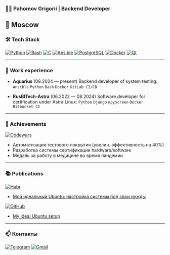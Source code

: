### 👨‍💻 Pahomov Grigorii | Backend Developer
**📍 Moscow** 
---

### 🛠 Tech Stack
[![Python](https://img.shields.io/badge/Python-3776AB?style=flat-square&logo=python&logoColor=white)](https://github.com/pcade/WireguardAutoConfinguration)
[![Bash](https://img.shields.io/badge/Bash-4EAA25?style=flat-square&logo=gnu-bash&logoColor=white)](https://github.com/pcade/bash_library)
[![C](https://img.shields.io/badge/C-A8B9CC?style=flat-square&logo=c&logoColor=white)](https://github.com/pcade/Cansi)
[![Ansible](https://img.shields.io/badge/Ansible-EE0000?style=flat-square&logo=ansible&logoColor=white)](https://github.com/pcade/perfect-ubuntu-setup)
[![PostgreSQL](https://img.shields.io/badge/PostgreSQL-4169E1?logo=postgresql&logoColor=white)](https://github.com/pcade)
[![Docker](https://img.shields.io/badge/Docker-2496ED?logo=docker&logoColor=white)](https://github.com/pcade)
[![Qt](https://img.shields.io/badge/Qt-41CD52?logo=qt&logoColor=white)](https://github.com/pcade)

---

### 🚀 Work experience
- **Aquarius** (08.2024 — present) 
Backend developer of system testing: 
`Ansible` `Python` `Bash` `Docker` `GitLab CI/CD`

- **RusBITech-Astra** (06.2022 — 08.2024) 
Software developer for certification under Astra Linux: 
`Python` `Django` `npyscreen` `Docker` `Bitbucket CI`

---

### 📌 Achievements
[![Codewars](https://www.codewars.com/users/pcade/badges/small)](https://www.codewars.com/users/pcade)
- Автоматизация тестового покрытия (увелич. эффективность на 40%)
- Разработка системы сертификации hardware/software
- Медаль за работу в медицине во время пандемии

---

### 📚 Publications
[![Habr](https://img.shields.io/badge/📖_Habr_Article-65A3BE?style=for-the-badge)]()
- [Мой идеальный Ubuntu: настройка системы под свои нужды](https://habr.com/ru/companies/aquarius/articles/899068/)

[![GitHub](https://img.shields.io/badge/💻_GitHub_Repo-181717?style=for-the-badge&logo=github)]()
- [My ideal Ubuntu setup](https://github.com/pcade/perfect-ubuntu-setup)

---

### 📫 Контакты
[![Telegram](https://img.shields.io/badge/Telegram-26A5E4?style=for-the-badge&logo=telegram)](https://t.me/gpcade)
[![Gmail](https://img.shields.io/badge/Gmail-D14836?style=for-the-badge&logo=gmail&logoColor=white)](mailto:pahomovgrigorii@gmail.com)
